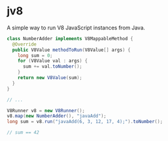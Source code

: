 jv8
===

A simple way to run V8 JavaScript instances from Java.

```java
class NumberAdder implements V8MappableMethod {
  @Override
  public V8Value methodToRun(V8Value[] args) {
    long sum = 0;
    for (V8Value val : args) {
      sum += val.toNumber();
    }
    return new V8Value(sum);
  }
}

// ...

V8Runner v8 = new V8Runner();
v8.map(new NumberAdder(), "javaAdd");
long sum = v8.run("javaAdd(6, 3, 12, 17, 4);").toNumber();

// sum == 42
```
